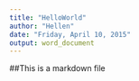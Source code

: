 ```yaml
---
title: "HelloWorld"
author: "Hellen"
date: "Friday, April 10, 2015"
output: word_document
---
```


##This is a markdown file